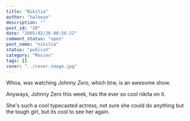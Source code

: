 ```yaml
---
title: "Nikitia"
author: "halkeye"
description: ""
post_id: "20"
date: "2005/02/20 00:56:22"
comment_status: "open"
post_name: "nikitia"
status: "publish"
category: "Movies"
tags: []
cover: "../cover-image.jpg"
---
```


Whoa, was watching _Johnny Zero_, which btw, is an awesome show.

Anyways, Johnny Zero this week, has the ever so cool nikita on it.  

She's such a cool typecasted actress, not sure she could do anything but the tough girl, but its cool to see her again.